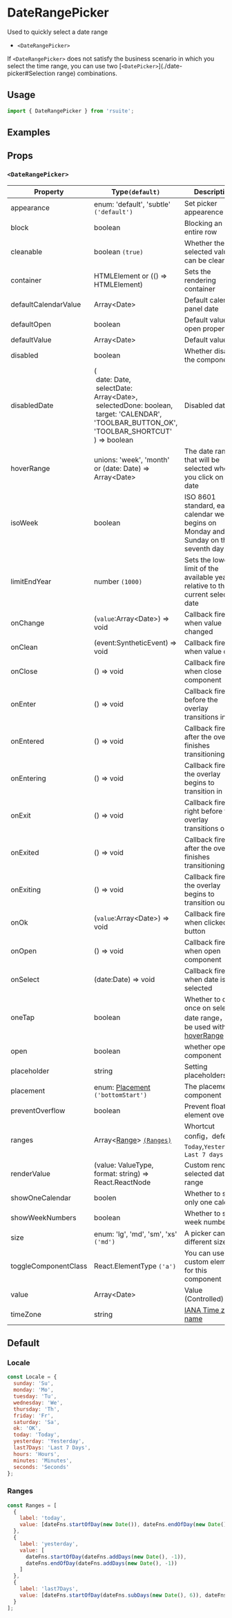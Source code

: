 # DateRangePicker

Used to quickly select a date range

- `<DateRangePicker>`

If `<DateRangePicker>` does not satisfy the business scenario in which you select the time range, you can use two [`<DatePicker>`](./date-picker#Selection range) combinations.

## Usage

```js
import { DateRangePicker } from 'rsuite';
```

## Examples

<!--{demo}-->

## Props

### `<DateRangePicker>`

| Property             | Type`(default)`                                                                                                                                                                            | Description                                                                             |
| -------------------- | ------------------------------------------------------------------------------------------------------------------------------------------------------------------------------------------ | --------------------------------------------------------------------------------------- |
| appearance           | enum: 'default', 'subtle' `('default')`                                                                                                                                                    | Set picker appearence                                                                   |
| block                | boolean                                                                                                                                                                                    | Blocking an entire row                                                                  |
| cleanable            | boolean `(true)`                                                                                                                                                                           | Whether the selected value can be cleared                                               |
| container            | HTMLElement or (() => HTMLElement)                                                                                                                                                         | Sets the rendering container                                                            |
| defaultCalendarValue | Array&lt;Date&gt;                                                                                                                                                                          | Default calendar panel date                                                             |
| defaultOpen          | boolean                                                                                                                                                                                    | Default value of open property                                                          |
| defaultValue         | Array&lt;Date&gt;                                                                                                                                                                          | Default value                                                                           |
| disabled             | boolean                                                                                                                                                                                    | Whether disabled the component                                                          |
| disabledDate         | (<br/>&nbsp;date: Date,<br/>&nbsp;selectDate: Array&lt;Date&gt;,<br/>&nbsp;selectedDone: boolean, <br/>&nbsp;target: 'CALENDAR', 'TOOLBAR_BUTTON_OK', 'TOOLBAR_SHORTCUT' <br/>) => boolean | Disabled data                                                                           |
| hoverRange           | unions: 'week', 'month' or (date: Date) => Array&lt;Date&gt;                                                                                                                               | The date range that will be selected when you click on the date                         |
| isoWeek              | boolean                                                                                                                                                                                    | ISO 8601 standard, each calendar week begins on Monday and Sunday on the seventh day    |
| limitEndYear         | number `(1000)`                                                                                                                                                                            | Sets the lower limit of the available year relative to the current selection date       |
| onChange             | (`value`:Array&lt;Date&gt;) => void                                                                                                                                                        | Callback fired when value changed                                                       |
| onClean              | (event:SyntheticEvent) => void                                                                                                                                                             | Callback fired when value clean                                                         |
| onClose              | () => void                                                                                                                                                                                 | Callback fired when close component                                                     |
| onEnter              | () => void                                                                                                                                                                                 | Callback fired before the overlay transitions in                                        |
| onEntered            | () => void                                                                                                                                                                                 | Callback fired after the overlay finishes transitioning in                              |
| onEntering           | () => void                                                                                                                                                                                 | Callback fired as the overlay begins to transition in                                   |
| onExit               | () => void                                                                                                                                                                                 | Callback fired right before the overlay transitions out                                 |
| onExited             | () => void                                                                                                                                                                                 | Callback fired after the overlay finishes transitioning out                             |
| onExiting            | () => void                                                                                                                                                                                 | Callback fired as the overlay begins to transition out                                  |
| onOk                 | (`value`:Array&lt;Date&gt;) => void                                                                                                                                                        | Callback fired when clicked OK button                                                   |
| onOpen               | () => void                                                                                                                                                                                 | Callback fired when open component                                                      |
| onSelect             | (date:Date) => void                                                                                                                                                                        | Callback fired when date is selected                                                    |
| oneTap               | boolean                                                                                                                                                                                    | Whether to click once on selected date range，Can be used with [hoverRange](#clickmode) |
| open                 | boolean                                                                                                                                                                                    | whether open the component                                                              |
| placeholder          | string                                                                                                                                                                                     | Setting placeholders                                                                    |
| placement            | enum: [Placement](#types) `('bottomStart')`                                                                                                                                                | The placement of component                                                              |
| preventOverflow      | boolean                                                                                                                                                                                    | Prevent floating element overflow                                                       |
| ranges               | Array<[Range](#types)> [`(Ranges)`](#Ranges)                                                                                                                                               | Whortcut config，defeult: `Today`,`Yesterday`，`Last 7 days`                            |
| renderValue          | (value: ValueType, format: string) => React.ReactNode                                                                                                                                      | Custom render selected date range                                                       |
| showOneCalendar      | boolen                                                                                                                                                                                     | Whether to show only one calendar                                                       |
| showWeekNumbers      | boolean                                                                                                                                                                                    | Whether to show week numbers                                                            |
| size                 | enum: 'lg', 'md', 'sm', 'xs' `('md')`                                                                                                                                                      | A picker can have different sizes                                                       |
| toggleComponentClass | React.ElementType `('a')`                                                                                                                                                                  | You can use a custom element for this component                                         |
| value                | Array&lt;Date&gt;                                                                                                                                                                          | Value (Controlled)                                                                      |
| timeZone             | string                                                                                                                                                                                     | [IANA Time zone name](/components/date-picker#Time%20Zone%20List)  |

## Default

### Locale

```js
const Locale = {
  sunday: 'Su',
  monday: 'Mo',
  tuesday: 'Tu',
  wednesday: 'We',
  thursday: 'Th',
  friday: 'Fr',
  saturday: 'Sa',
  ok: 'OK',
  today: 'Today',
  yesterday: 'Yesterday',
  last7Days: 'Last 7 Days',
  hours: 'Hours',
  minutes: 'Minutes',
  seconds: 'Seconds'
};
```

### Ranges

```js
const Ranges = [
  {
    label: 'today',
    value: [dateFns.startOfDay(new Date()), dateFns.endOfDay(new Date())]
  },
  {
    label: 'yesterday',
    value: [
      dateFns.startOfDay(dateFns.addDays(new Date(), -1)),
      dateFns.endOfDay(dateFns.addDays(new Date(), -1))
    ]
  },
  {
    label: 'last7Days',
    value: [dateFns.startOfDay(dateFns.subDays(new Date(), 6)), dateFns.endOfDay(new Date())]
  }
];
```
